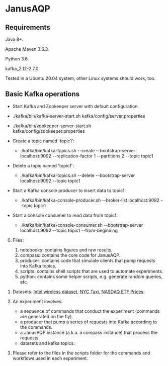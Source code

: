 # JanusAQP 

## Requirements

Java 8+.

Apache Maven 3.6.3.

Python 3.6.

kafka_2.12-2.7.0

Tested in a Ubuntu 20.04 system, other Linux systems should work, too.

## Basic Kafka operations

* Start Kafka and Zookeeper server with default configuration:

* ./kafka/bin/kafka-server-start.sh kafka/config/server.properties

* ./kafka/bin/zookeeper-server-start.sh kafka/config/zookeeper.properties

* Create a topic named 'topic1':

  * ./kafka/bin/kafka-topics.sh --create --bootstrap-server localhost:9092  --replication-factor 1 --partitions 2 --topic topic1

* Delete a topic named 'topic1':

  * ./kafka/bin/kafka-topics.sh --delete  --bootstrap-server localhost:9092  --topic topic1

* Start a Kafka console producer to insert data to topic1:

  * ./kafka/bin/kafka-console-producer.sh --broker-list localhost:9092 --topic topic1

* Start a console consumer to read data from topic1:

  * ./kafka/bin/kafka-console-consumer.sh --bootstrap-server localhost:9092 --topic topic1  --from-beginning


0. Files:
   1. notebooks: contains figures and raw results.
   2. compass: contains the core code for JanusAQP.
   3. producer: contains code that simulate clients that pump requests into Kafka topics.
   4. scripts: contains shell scripts that are used to automate experiments.
   5. python: contains some helper scripts, e.g. generate random queries, etc.

1. Datasets. [Intel wireless dataset][intel], [NYC Taxi][taxi], [NASDAQ ETF Prices][nasdaq].

2. An experiment involves:
   * a sequence of commands that conduct the experiment (commands are generated on the fly).
   * a producer that pump a series of requests into Kafka according to the commands.
   * a JanusAQP instance (a.k.a. a compass instance) that process the requests.
   * datasets and kafka topics.

3. Please refer to the files in the scripts folder for the commands and workflows used in each experiment.


[intel]: http://db.csail.mit.edu/labdata/labdata.html
[taxi]: https://www1.nyc.gov/site/tlc/about/tlc-trip-record-data.page
[nasdaq]: https://www.kaggle.com/jacksoncrow/stock-market-dataset

